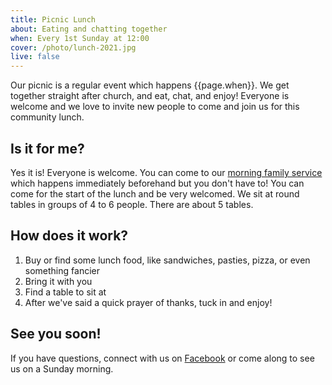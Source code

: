 ```yaml
---
title: Picnic Lunch
about: Eating and chatting together
when: Every 1st Sunday at 12:00
cover: /photo/lunch-2021.jpg
live: false
---
```


Our picnic is a regular event which happens {{page.when}}. We get together straight after church, and eat, chat, and enjoy! Everyone is welcome and we love to invite new people to come and join us for this community lunch.

## Is it for me?

Yes it is! Everyone is welcome. You can come to our [morning family service][ms] which happens immediately beforehand but you don't have to! You can come for the start of the lunch and be very welcomed. We sit at round tables in groups of 4 to 6 people. There are about 5 tables.

[ms]: /services/familyservice/

## How does it work?

 1. Buy or find some lunch food, like sandwiches, pasties, pizza, or even something fancier
 2. Bring it with you
 3. Find a table to sit at
 4. After we've said a quick prayer of thanks, tuck in and enjoy!

## See you soon!

If you have questions, connect with us on [Facebook][fb] or come along to see us on a Sunday morning.

[fb]: https://www.facebook.com/canningroad
